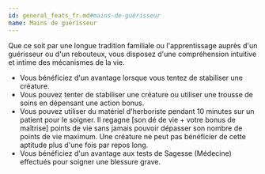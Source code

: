 ```yaml
---
id: general_feats_fr.md#mains-de-guérisseur
name: Mains de guérisseur
---
```


Que ce soit par une longue tradition familiale ou l'apprentissage auprès d'un guérisseur ou d'un rebouteux, vous disposez d'une compréhension intuitive et intime des mécanismes de la vie.

* Vous bénéficiez d'un avantage lorsque vous tentez de stabiliser une créature.
* Vous pouvez tenter de stabiliser une créature ou utiliser une trousse de soins en dépensant une action bonus.
* Vous pouvez utiliser du matériel d'herboriste pendant 10 minutes sur un patient pour le soigner. Il regagne [son dé de vie + votre bonus de maîtrise] points de vie sans jamais pouvoir dépasser son nombre de points de vie maximum. Une créature ne peut pas bénéficier de cette aptitude plus d'une fois par repos long.
* Vous bénéficiez d'un avantage aux tests de Sagesse (Médecine) effectués pour soigner une blessure grave.

